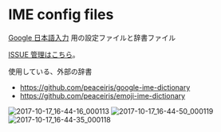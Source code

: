 # IME config files

[Google 日本語入力](https://www.google.co.jp/intl/ja/ime/) 用の設定ファイルと辞書ファイル

[ISSUE 管理はこちら](https://github.com/ndxbn/ndxbn/labels/package%3Agoogle-ime-dictionary)。

使用している、外部の辞書

- https://github.com/peaceiris/google-ime-dictionary
- https://github.com/peaceiris/emoji-ime-dictionary

![2017-10-17_16-44-16_000113](https://user-images.githubusercontent.com/2140131/31652596-9fc9ff36-b35a-11e7-90e5-f63e8060cd0e.png)
![2017-10-17_16-44-50_000119](https://user-images.githubusercontent.com/2140131/31652600-a11fca96-b35a-11e7-8daa-11d986de082c.png)
![2017-10-17_16-44-35_000118](https://user-images.githubusercontent.com/2140131/31652601-a148e9b2-b35a-11e7-993b-30f2783f3182.png)
